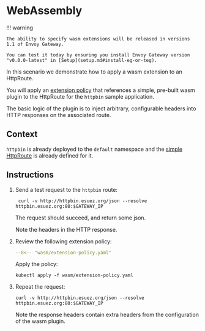 # WebAssembly

!!! warning

    The ability to specify wasm extensions will be released in versions 1.1 of Envoy Gateway.

    You can test it today by ensuring you install Envoy Gateway version "v0.0.0-latest" in [Setup](setup.md#install-eg-or-teg).

In this scenario we demonstrate how to apply a wasm extension to an HttpRoute.

You will apply an [extension policy](https://gateway.envoyproxy.io/latest/api/extension_types/#envoyextensionpolicy) that references a simple, pre-built wasm plugin to the HttpRoute for the `httpbin` sample application.

The basic logic of the plugin is to inject arbitrary, configurable headers into HTTP responses on the associated route.

## Context

`httpbin` is already deployed to the `default` namespace and the [simple HttpRoute](simple-route.md) is already defined for it.

## Instructions

1. Send a test request to the `httpbin` route:

    ```shell
     curl -v http://httpbin.esuez.org/json --resolve httpbin.esuez.org:80:$GATEWAY_IP
    ```

    The request should succeed, and return some json.

    Note the headers in the HTTP response.

1. Review the following extension policy:

    ```yaml linenums="1"
    --8<-- "wasm/extension-policy.yaml"
    ```

    Apply the policy:

    ```shell
    kubectl apply -f wasm/extension-policy.yaml
    ```

1. Repeat the request:

     ```shell
     curl -v http://httpbin.esuez.org/json --resolve httpbin.esuez.org:80:$GATEWAY_IP
    ```

    Note the response headers contain extra headers from the configuration of the wasm plugin.
